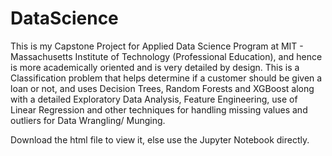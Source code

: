 # DataScience
This is my Capstone Project for Applied Data Science Program at MIT - Massachusetts Institute of Technology (Professional Education), and hence is more academically oriented and is very detailed by design. This is a Classification problem that helps determine if a customer should be given a loan or not, and uses Decision Trees, Random Forests and XGBoost along with a detailed Exploratory Data Analysis, Feature Engineering, use of Linear Regression and other techniques for handling missing values and outliers for Data Wrangling/ Munging.

Download the html file to view it, else use the Jupyter Notebook directly.
